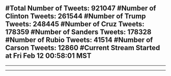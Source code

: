 #Total Number of Tweets: 921047 
#Number of Clinton Tweets: 261544
#Number of Trump Tweets: 248445
#Number of Cruz Tweets: 178359
#Number of Sanders Tweets: 178328
#Number of Rubio Tweets: 41514
#Number of Carson Tweets: 12860
#Current Stream Started at Fri Feb 12 00:58:01 MST
---
---
---
